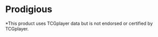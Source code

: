 # Prodigious

<p>*This product uses TCGplayer data but is not endorsed or certified by TCGplayer.</p>
